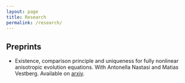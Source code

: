 ```yaml
---
layout: page
title: Research
permalink: /research/
---
```


<div class="research-section">
  <div class="research-content">
    <h2>Preprints</h2>
    <ul>
      <li>Existence, comparison principle and uniqueness for fully nonlinear anisotropic evolution equations. With Antonella Nastasi and Matias Vestberg. Available on <a href="https://arxiv.org/abs/2508.02491" class="text-link">arxiv</a>.</li>
    </ul>
  </div>
</div>
